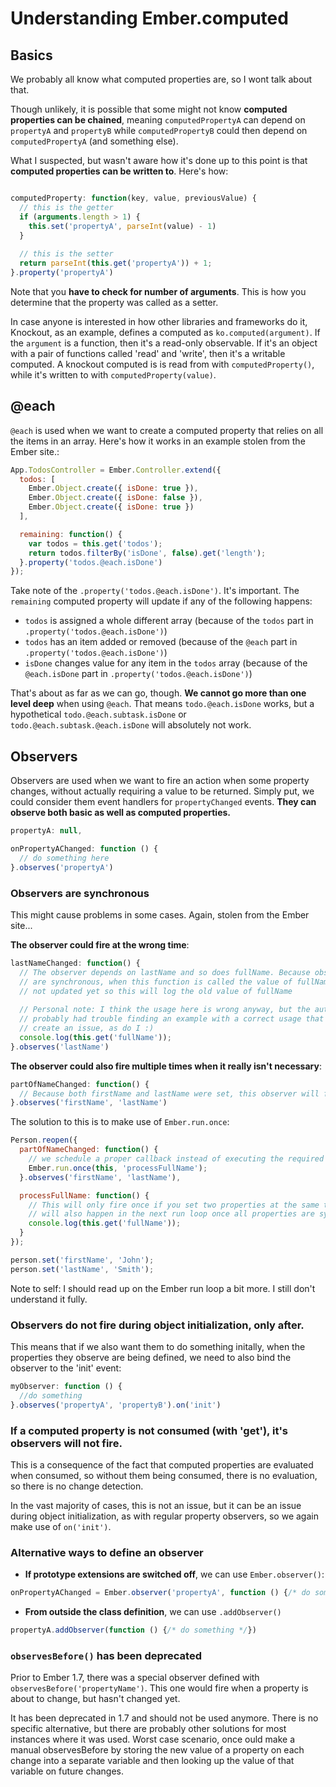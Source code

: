 # Understanding Ember.computed

## Basics

We probably all know what computed properties are, so I wont talk about that.

Though unlikely, it is possible that some might not know **computed properties can be chained**, meaning `computedPropertyA` can depend on `propertyA` and `propertyB` while `computedPropertyB` could then depend on `computedPropertyA` (and something else).

What I suspected, but wasn't aware how it's done up to this point is that **computed properties can be written to**. Here's how:

```JavaScript

computedProperty: function(key, value, previousValue) {
  // this is the getter
  if (arguments.length > 1) {
    this.set('propertyA', parseInt(value) - 1)
  }
  
  // this is the setter
  return parseInt(this.get('propertyA')) + 1;
}.property('propertyA')
```

Note that you **have to check for number of arguments**. This is how you determine that the property was called as a setter.

In case anyone is interested in how other libraries and frameworks do it, Knockout, as an example, defines a computed as `ko.computed(argument)`. If the `argument` is a function, then it's a read-only observable. If it's an object with a pair of functions called 'read' and 'write', then it's a writable computed. A knockout computed is is read from with `computedProperty()`, while it's written to with `computedProperty(value)`.

## @each

`@each` is used when we want to create a computed property that relies on all the items in an array. Here's how it works in an example stolen from the Ember site.:

```JavaScript
App.TodosController = Ember.Controller.extend({
  todos: [
    Ember.Object.create({ isDone: true }),
    Ember.Object.create({ isDone: false }),
    Ember.Object.create({ isDone: true })
  ],

  remaining: function() {
    var todos = this.get('todos');
    return todos.filterBy('isDone', false).get('length');
  }.property('todos.@each.isDone')
});
```

Take note of the `.property('todos.@each.isDone')`. It's important. The `remaining` computed property will update if any of the following happens:
* `todos` is assigned a whole different array (because of the `todos` part in `.property('todos.@each.isDone')`)
* `todos` has an item added or removed (because of the `@each` part in `.property('todos.@each.isDone')`)
* `isDone` changes value for any item in the `todos` array (because of the `@each.isDone` part in `.property('todos.@each.isDone')`)

That's about as far as we can go, though. **We cannot go more than one level deep** when using `@each`. That means `todo.@each.isDone` works, but a hypothetical `todo.@each.subtask.isDone` or `todo.@each.subtask.@each.isDone` will absolutely not work.

## Observers

Observers are used when we want to fire an action when some property changes, without actually requiring a value to be returned. Simply put, we could consider them event handlers for `propertyChanged` events. **They can observe both basic as well as computed properties.**

```JavaScript
propertyA: null,

onPropertyAChanged: function () {
  // do something here
}.observes('propertyA')
```

### Observers are synchronous

This might cause problems in some cases. Again, stolen from the Ember site...

**The observer could fire at the wrong time**:

```JavaScript
lastNameChanged: function() {
  // The observer depends on lastName and so does fullName. Because observers
  // are synchronous, when this function is called the value of fullName is
  // not updated yet so this will log the old value of fullName
  
  // Personal note: I think the usage here is wrong anyway, but the auther 
  // probably had trouble finding an example with a correct usage that would still
  // create an issue, as do I :)
  console.log(this.get('fullName'));
}.observes('lastName')
```
**The observer could also fire multiple times when it really isn't necessary**:

```JavaScript
partOfNameChanged: function() {
  // Because both firstName and lastName were set, this observer will fire twice.
}.observes('firstName', 'lastName')
```

The solution to this is to make use of `Ember.run.once`:

```JavaScript
Person.reopen({
  partOfNameChanged: function() {
    // we schedule a proper callback instead of executing the required actions directly
    Ember.run.once(this, 'processFullName');
  }.observes('firstName', 'lastName'),

  processFullName: function() {
    // This will only fire once if you set two properties at the same time, and
    // will also happen in the next run loop once all properties are synchronized
    console.log(this.get('fullName'));
  }
});

person.set('firstName', 'John');
person.set('lastName', 'Smith');
```

Note to self: I should read up on the Ember run loop a bit more. I still don't understand it fully.

### Observers do not fire during object initialization, only after. 

This means that if we also want them to do something initally, when the properties they observe are being defined, we need to also bind the observer to the 'init' event:

```JavaScript
myObserver: function () {
  //do something
}.observes('propertyA', 'propertyB').on('init')
```

### If a computed property is not consumed (with 'get'), it's observers will not fire.

This is a consequence of the fact that computed properties are evaluated when consumed, so without them being consumed, there is no evaluation, so there is no change detection.

In the vast majority of cases, this is not an issue, but it can be an issue during object initialization, as with regular property observers, so we again make use of `on('init')`.


### Alternative ways to define an observer

* **If prototype extensions are switched off**, we can use `Ember.observer()`:
```JavaScript
onPropertyAChanged = Ember.observer('propertyA', function () {/* do something */})
```

* **From outside the class definition**, we can use `.addObserver()`

```JavaScript
propertyA.addObserver(function () {/* do something */})
```

### `observesBefore()` has been deprecated

Prior to Ember 1.7, there was a special observer defined with `observesBefore('propertyName')`. This one would fire when a property is about to change, but hasn't changed yet.

It has been deprecated in 1.7 and should not be used anymore. There is no specific alternative, but there are probably other solutions for most instances where it was used. Worst case scenario, once ould make a manual observesBefore by storing the new value of a property on each change into a separate variable and then looking up the value of that variable on future changes.
